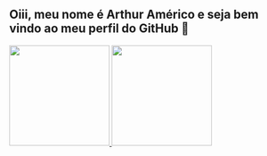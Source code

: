 ## Oiii, meu nome é Arthur Américo e seja bem vindo ao meu perfil do GitHub 👋



<div>
<a href="https://github.com/intentdoor">
<img loading="lazy" height="180em" src="https://github-readme-stats.vercel.app/api/top-langs/?username=intentdoor&layout=compact&langs_count=7&theme=dracula"/>
<img loading="lazy" height="180em" src="https://github-readme-stats.vercel.app/api?username=intentdoor&show_icons=true&theme=dracula&include_all_commits=true&count_private=true"/>
</div>
